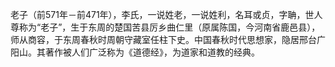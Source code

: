 老子（前571年－前471年），李氏，一说姓老，一说姓利，名耳或贞，字聃，世人尊称为“老子”，生于东周的楚国苦县厉乡曲仁里（原属陈国，今河南省鹿邑县），师从商容，于东周春秋时周朝守藏室任柱下史。中国春秋时代思想家，隐居邢台广阳山。其著作被人们广泛称为《道德经》，为道家和道教的经典。